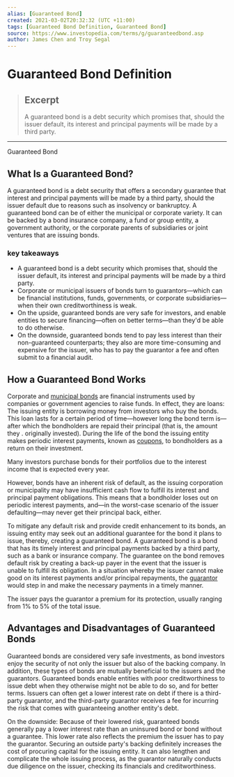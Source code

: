 ```yaml
---
alias: [Guaranteed Bond]
created: 2021-03-02T20:32:32 (UTC +11:00)
tags: [Guaranteed Bond Definition, Guaranteed Bond]
source: https://www.investopedia.com/terms/g/guaranteedbond.asp
author: James Chen and Troy Segal
---
```


# Guaranteed Bond Definition

> ## Excerpt
> A guaranteed bond is a debt security which promises that, should the issuer default, its interest and principal payments will be made by a third party.

---

Guaranteed Bond
## What Is a Guaranteed Bond?

A guaranteed bond is a debt security that offers a secondary guarantee that interest and principal payments will be made by a third party, should the issuer default due to reasons such as insolvency or bankruptcy. A guaranteed bond can be of either the municipal or corporate variety. It can be backed by a bond insurance company, a fund or group entity, a government authority, or the corporate parents of subsidiaries or joint ventures that are issuing bonds.

### key takeaways

-   A guaranteed bond is a debt security which promises that, should the issuer default, its interest and principal payments will be made by a third party.
-   Corporate or municipal issuers of bonds turn to guarantors—which can be financial institutions, funds, governments, or corporate subsidiaries—when their own creditworthiness is weak.
-   On the upside, guaranteed bonds are very safe for investors, and enable entities to secure financing—often on better terms—than they'd be able to do otherwise.
-   On the downside, guaranteed bonds tend to pay less interest than their non-guaranteed counterparts; they also are more time-consuming and expensive for the issuer, who has to pay the guarantor a fee and often submit to a financial audit.

## How a Guaranteed Bond Works

Corporate and [municipal bonds](https://www.investopedia.com/terms/m/municipalbond.asp) are financial instruments used by companies or government agencies to raise funds. In effect, they are loans: The issuing entity is borrowing money from investors who buy the bonds. This loan lasts for a certain period of time—however long the bond term is—after which the bondholders are repaid their principal (that is, the amount they . originally invested). During the life of the bond the issuing entity makes periodic interest payments, known as [coupons](https://www.investopedia.com/terms/c/coupon.asp), to bondholders as a return on their investment.

Many investors purchase bonds for their portfolios due to the interest income that is expected every year.

However, bonds have an inherent risk of default, as the issuing corporation or municipality may have insufficient cash flow to fulfill its interest and principal payment obligations. This means that a bondholder loses out on periodic interest payments, and—in the worst-case scenario of the issuer defaulting—may never get their principal back, either.

To mitigate any default risk and provide credit enhancement to its bonds, an issuing entity may seek out an additional guarantee for the bond it plans to issue, thereby, creating a guaranteed bond. A guaranteed bond is a bond that has its timely interest and principal payments backed by a third party, such as a bank or insurance company. The guarantee on the bond removes default risk by creating a back-up payer in the event that the issuer is unable to fulfill its obligation. In a situation whereby the issuer cannot make good on its interest payments and/or principal repayments, the [guarantor](https://www.investopedia.com/terms/g/guarantor.asp) would step in and make the necessary payments in a timely manner.

The issuer pays the guarantor a premium for its protection, usually ranging from 1% to 5% of the total issue.

## Advantages and Disadvantages of Guaranteed Bonds

Guaranteed bonds are considered very safe investments, as bond investors enjoy the security of not only the issuer but also of the backing company. In addition, these types of bonds are mutually beneficial to the issuers and the guarantors. Guaranteed bonds enable entities with poor creditworthiness to issue debt when they otherwise might not be able to do so, and for better terms. Issuers can often get a lower interest rate on debt if there is a third-party guarantor, and the third-party guarantor receives a fee for incurring the risk that comes with guaranteeing another entity's debt.

On the downside: Because of their lowered risk, guaranteed bonds generally pay a lower interest rate than an uninsured bond or bond without a guarantee. This lower rate also reflects the premium the issuer has to pay the guarantor. Securing an outside party's backing definitely increases the cost of procuring capital for the issuing entity. It can also lengthen and complicate the whole issuing process, as the guarantor naturally conducts due diligence on the issuer, checking its financials and creditworthiness.
